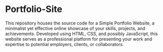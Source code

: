 # Portfolio-Site
This repository houses the source code for a Simple Portfolio Website, a minimalist yet effective online showcase of your skills, projects, and achievements. Developed using HTML, CSS, and possibly JavaScript, this website serves as a professional platform for presenting your work and expertise to potential employers, clients, or collaborators.
